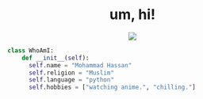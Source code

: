 <h1 align="center">um, hi!</h1>

<p align="center"><img src="https://lanyard.cnrad.dev/api/1187723334448848946"></img></p>

```py
class WhoAmI:
    def __init__(self):
      self.name = "Mohammad Hassan"
      self.religion = "Muslim"
      self.language = "python"
      self.hobbies = ["watching anime.", "chilling."]
```
